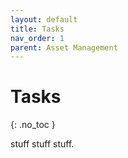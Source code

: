 ```yaml
---
layout: default
title: Tasks
nav_order: 1
parent: Asset Management
---
```


# Tasks
{: .no_toc }

stuff stuff stuff.
